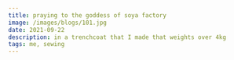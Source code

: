 ```yaml
---
title: praying to the goddess of soya factory
image: /images/blogs/101.jpg
date: 2021-09-22
description: in a trenchcoat that I made that weights over 4kg
tags: me, sewing
---
```

